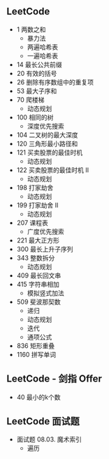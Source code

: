 ## LeetCode
- 1 两数之和
    - 暴力法
    - 两遍哈希表
    - 一遍哈希表
- 14 最长公共前缀
- 20 有效的括号
- 26 删除有序数组中的重复项
- 53 最大子序和
- 70 爬楼梯
    - 动态规划
- 100 相同的树
    - 深度优先搜索
- 104 二叉树的最大深度
- 120 三角形最小路径和
- 121 买卖股票的最佳时机
    - 动态规划
- 122 买卖股票的最佳时机 II
    - 动态规划
- 198 打家劫舍
    - 动态规划
- 199 打家劫舍 II
    - 动态规划
- 207 课程表
    - 广度优先搜索
- 221 最大正方形
- 300 最长上升子序列
- 343 整数拆分
    - 动态规划
- 409 最长回文串
- 415 字符串相加
    - 模拟竖式加法
- 509 斐波那契数
    - 递归
    - 动态规划
    - 迭代
    - 通项公式
- 836 矩形重叠
- 1160 拼写单词


## LeetCode - 剑指 Offer
- 40 最小的k个数

## LeetCode 面试题
- 面试题 08.03. 魔术索引
    - 遍历